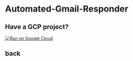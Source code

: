 # Automated-Gmail-Responder

## Have a GCP project?
[![Run on Google Cloud](https://deploy.cloud.run/button.svg)](https://deploy.cloud.run)

## back